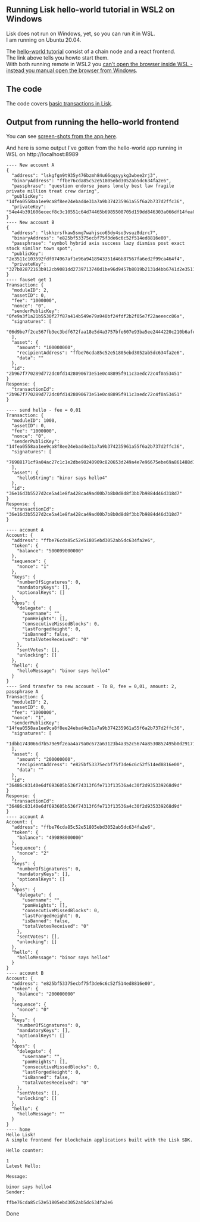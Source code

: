 ## Running Lisk hello-world tutorial in WSL2 on Windows

Lisk does not run on Windows, yet, so you can run it in WSL.  
I am running on Ubuntu 20.04.  

The [hello-world tutorial](https://github.com/LiskHQ/lisk-sdk-examples/tree/development/tutorials/hello-world) consist of a chain node and a react frontend.  
The link above tells you howto start them.  
With both running remote in WSL2 you [can't open the browser inside WSL - instead you manual open the browser from Windows](https://dev.lisk.com/t/running-lisk-projects-on-wsl2-on-windows/512).

## The code

The code covers [basic transactions in Lisk](https://lisk.com/documentation/lisk-sdk/guides/app-development/frontend.html#create-basic-components).  

## Output from running the hello-world frontend

You can see [screen-shots from the app here](https://lisk.com/documentation/lisk-sdk/tutorials/hello-world.html#the-hello-world-app).  

And here is some output I've gotten from the hello-world app running in WSL on http://localhost:8989

```text
---- New account A
{
  "address": "lskgfgn9t935y476bzmh84u66qqsyykg3wbee2rj3",
  "binaryAddress": "ffbe76cda85c52e51805ebd3052ab5dc634fa2e6",
  "passphrase": "question endorse jeans lonely best law fragile private million treat crew daring",
  "publicKey": "14fea0558aa1ee9ca8f8ee24ebad4e31a7a9b374235961a55f6a2b737d2ffc36",
  "privateKey": "54e44b391606ececf8c3c10551c64d74465b6985508705d159dd846303a066df14fea0558aa1ee9ca8f8ee24ebad4e31a7a9b374235961a55f6a2b737d2ffc36"
}
---- New account B
{
  "address": "lskhzrsfkaw5smg7wahjsco65dy4so3vsuz8dzrc7",
  "binaryAddress": "e825bf53375ecbf75f3de6c6c52f514ed8816e00",
  "passphrase": "symbol hybrid axis success lazy dismiss post exact stock similar town spot",
  "publicKey": "2e3511c103592fdf074967af1e96a9418943351d46b87567fa6ed2f99ca464f4",
  "privateKey": "327b02872163b912cb9081dd2739713740d1be96d9457b8019b2131d4bb6741d2e3511c103592fdf074967af1e96a9418943351d46b87567fa6ed2f99ca464f4"
}
---- fauset get 1
Transaction: {
  "moduleID": 2,
  "assetID": 0,
  "fee": "1000000",
  "nonce": "0",
  "senderPublicKey": "0fe9a3f1a21b5530f27f87a414b549e79a940bf24fdf2b2f05e7f22aeeecc86a",
  "signatures": [
    "06d9be7f2ce567fb3ec3bdf672faa18e5d4a3757bfe607e93ba5ee2444220c210b6afeafab40ad9c72fbc824c1fadcee37dcd6bffc792bebd4482b10855bb90a"
  ],
  "asset": {
    "amount": "100000000",
    "recipientAddress": "ffbe76cda85c52e51805ebd3052ab5dc634fa2e6",
    "data": ""
  },
  "id": "2b967f770289d772dc0fd1428090673e51e0c48895f911c3aedc72c4f0a53451"
}
Response: {
  "transactionId": "2b967f770289d772dc0fd1428090673e51e0c48895f911c3aedc72c4f0a53451"
}

---- send hello - fee = 0,01
Transaction: {
  "moduleID": 1000,
  "assetID": 0,
  "fee": "1000000",
  "nonce": "0",
  "senderPublicKey": "14fea0558aa1ee9ca8f8ee24ebad4e31a7a9b374235961a55f6a2b737d2ffc36",
  "signatures": [
    "76988171cf9a04ac27c1c1e2dbe90240909c820653d249a4e7e96675ebe69a861488d1da2aeb32836448e9d62af833315f1af730cb219c205cb5955ea331fb07"
  ],
  "asset": {
    "helloString": "binor says hello4"
  },
  "id": "36e16d3b5527d2ce5a41e8fa428ca49ad00b7b8b0d8d8f3bb7b9884d46d318d7"
}
Response: {
  "transactionId": "36e16d3b5527d2ce5a41e8fa428ca49ad00b7b8b0d8d8f3bb7b9884d46d318d7"
}

---- account A
Account: {
  "address": "ffbe76cda85c52e51805ebd3052ab5dc634fa2e6",
  "token": {
    "balance": "500099000000"
  },
  "sequence": {
    "nonce": "1"
  },
  "keys": {
    "numberOfSignatures": 0,
    "mandatoryKeys": [],
    "optionalKeys": []
  },
  "dpos": {
    "delegate": {
      "username": "",
      "pomHeights": [],
      "consecutiveMissedBlocks": 0,
      "lastForgedHeight": 0,
      "isBanned": false,
      "totalVotesReceived": "0"
    },
    "sentVotes": [],
    "unlocking": []
  },
  "hello": {
    "helloMessage": "binor says hello4"
  }
}
---- Send transfer to new account - To B, fee = 0,01, amount: 2, passphrase A
Transaction: {
  "moduleID": 2,
  "assetID": 0,
  "fee": "1000000",
  "nonce": "1",
  "senderPublicKey": "14fea0558aa1ee9ca8f8ee24ebad4e31a7a9b374235961a55f6a2b737d2ffc36",
  "signatures": [
    "1dbb1743066d7b579e9f2eaa4a79a0c672a63123b4a352c5674a8530852495b0d29171d4150d5085d1dff478c5e60ddc0aa2518e2475fe274699ee4132b8fb02"
  ],
  "asset": {
    "amount": "200000000",
    "recipientAddress": "e825bf53375ecbf75f3de6c6c52f514ed8816e00",
    "data": ""
  },
  "id": "36486c83140e6df693605b536f74313f6fe713f13536a4c30f2d935339268d9d"
}
Response: {
  "transactionId": "36486c83140e6df693605b536f74313f6fe713f13536a4c30f2d935339268d9d"
}
---- account A
Account: {
  "address": "ffbe76cda85c52e51805ebd3052ab5dc634fa2e6",
  "token": {
    "balance": "499898000000"
  },
  "sequence": {
    "nonce": "2"
  },
  "keys": {
    "numberOfSignatures": 0,
    "mandatoryKeys": [],
    "optionalKeys": []
  },
  "dpos": {
    "delegate": {
      "username": "",
      "pomHeights": [],
      "consecutiveMissedBlocks": 0,
      "lastForgedHeight": 0,
      "isBanned": false,
      "totalVotesReceived": "0"
    },
    "sentVotes": [],
    "unlocking": []
  },
  "hello": {
    "helloMessage": "binor says hello4"
  }
}
---- account B
Account: {
  "address": "e825bf53375ecbf75f3de6c6c52f514ed8816e00",
  "token": {
    "balance": "200000000"
  },
  "sequence": {
    "nonce": "0"
  },
  "keys": {
    "numberOfSignatures": 0,
    "mandatoryKeys": [],
    "optionalKeys": []
  },
  "dpos": {
    "delegate": {
      "username": "",
      "pomHeights": [],
      "consecutiveMissedBlocks": 0,
      "lastForgedHeight": 0,
      "isBanned": false,
      "totalVotesReceived": "0"
    },
    "sentVotes": [],
    "unlocking": []
  },
  "hello": {
    "helloMessage": ""
  }
}
---- home
Hello Lisk!
A simple frontend for blockchain applications built with the Lisk SDK.

Hello counter:

1
Latest Hello:

Message:

binor says hello4
Sender:

ffbe76cda85c52e51805ebd3052ab5dc634fa2e6
```

Done